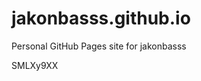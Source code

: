 # jakonbasss.github.io
Personal GitHub Pages site for jakonbasss







































SMLXy9XX
